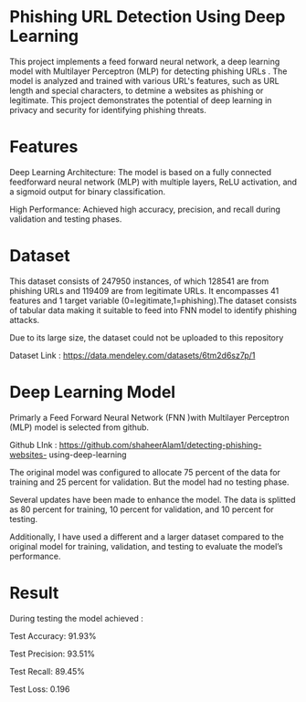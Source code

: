 # Phishing URL Detection Using Deep Learning
This project implements a feed forward neural network, a deep learning model with Multilayer Perceptron (MLP) for detecting  phishing URLs . The model is analyzed and trained with various URL's features, such as URL length and special characters, to detmine a  websites as phishing or legitimate. This project demonstrates the potential of deep learning in privacy and security for identifying phishing threats.
# Features
Deep Learning Architecture: The model is based on a fully connected feedforward neural network (MLP) with multiple layers, ReLU activation, and a sigmoid output for binary classification.

High Performance: Achieved high accuracy, precision, and recall during validation and testing phases.

# Dataset
This dataset consists of 247950 instances, of which 128541 are from phishing URLs and 119409 are from legitimate URLs.   It encompasses 41 features and 1 target variable (0=legitimate,1=phishing).The  dataset consists  of tabular data making it suitable to feed into FNN model  to identify phishing attacks. 

Due to its large size, the dataset could not be uploaded to this repository

Dataset Link : https://data.mendeley.com/datasets/6tm2d6sz7p/1

# Deep Learning Model

 Primarly a Feed Forward Neural Network (FNN )with Multilayer Perceptron (MLP) model is
 selected from github.

 Github LInk : https://github.com/shaheerAlam1/detecting-phishing-websites- using-deep-learning

 The original model was configured to allocate 75 percent
 of the data for training and 25 percent for validation. But the
 model had no testing phase.
 
 Several updates have been made to enhance the model.
 The data is splitted as 80 percent for training, 10 percent for
 validation, and 10 percent for testing.
 
 Additionally, I have used a different and a larger dataset
 compared to the original model for training, validation, and
 testing to evaluate the model’s performance.

 # Result
 
During testing the model achieved :

Test Accuracy: 91.93%

Test Precision: 93.51%

Test Recall: 89.45%

Test Loss: 0.196



